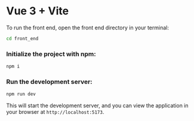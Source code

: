 # Vue 3 + Vite

To run the front end, open the front end directory in your terminal:

```bash
cd front_end
```

### Initialize the project with npm:

```bash
npm i
```

### Run the development server:

```bash
npm run dev
```

This will start the development server, and you can view the application in your browser at `http://localhost:5173`.